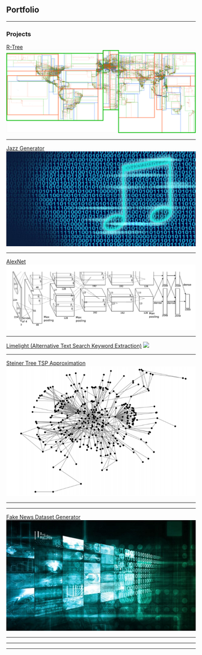 ## Portfolio

---

### Projects

[R-Tree](https://github.com/ShivShankar1234/r-tree/tree/master/src/main)
<img src="images/r_tree_picture.png?raw=true"/>

---
[Jazz Generator](https://github.com/ShivShankar1234/jazzCNN)
<img src="images/music_generator_picture.jpg?raw=true"/>

---
[AlexNet](https://github.com/ShivShankar1234/AlexNet/tree/master/src)
<img src="images/alex_net_picture.png?raw=true"/>

---
[Limelight (Alternative Text Search Keyword Extraction)](https://github.com/ShivShankar1234/LimeLight)
<img src="images/text-search.png?raw=true"/>

---
[Steiner Tree TSP Approximation](https://github.com/ShivShankar1234/steiner_tree_tsp)
<img src="images/graph_pic1.png?raw=true"/>

---
---
[Fake News Dataset Generator](https://github.com/ShivShankar1234/fake_news_net)
<img src="images/fake_news.jpg?raw=true"/>

---
<!--
### Category Name 2

- [Project 1 Title](http://example.com/)
- [Project 2 Title](http://example.com/)
- [Project 3 Title](http://example.com/)
- [Project 4 Title](http://example.com/)
- [Project 5 Title](http://example.com/)
-->
---




---

